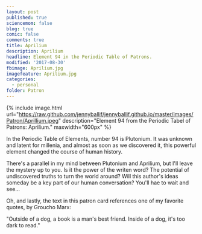 ```yaml
---
layout: post
published: true
sciencemom: false
blog: true
comic: false
comments: true
title: Aprilium
description: Aprilium
headline: Element 94 in the Periodic Table of Patrons.
modified: '2017-08-30'
fbimage: Aprilium.jpg
imagefeature: Aprilium.jpg
categories:
  - personal
folder: Patron
---
```

{% include image.html url="https://raw.github.com/jennyballif/jennyballif.github.io/master/images/Patron/Aprillium.jpeg" description="Element 94 from the Periodic Tabel of Patrons: Aprilium." maxwidth="600px" %}

In the Periodic Table of Elements, number 94 is Plutonium. It was unknown and latent for millenia, and almost as soon as we discovered it, this powerful element changed the course of human history. 

There's a parallel in my mind between Plutonium and Aprilium, but I'll leave the mystery up to you. Is it the power of the writen word? The potential of undiscovered truths to turn the world around? Will this author's ideas someday be a key part of our human conversation? You'll hae to wait and see... 

Oh, and lastly, the text in this patron card references one of my favorite quotes, by Groucho Marx: 

"Outside of a dog, a book is a man's best friend. Inside of a dog, it's too dark to read."

